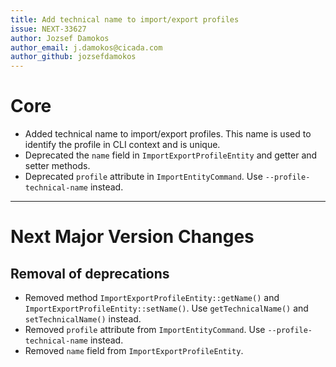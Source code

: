 ```yaml
---
title: Add technical name to import/export profiles
issue: NEXT-33627
author: Jozsef Damokos
author_email: j.damokos@cicada.com
author_github: jozsefdamokos
---
```

# Core
* Added technical name to import/export profiles. This name is used to identify the profile in CLI context and is unique.
* Deprecated the `name` field in `ImportExportProfileEntity` and getter and setter methods.
* Deprecated `profile` attribute in `ImportEntityCommand`. Use `--profile-technical-name` instead.
___
# Next Major Version Changes
## Removal of deprecations
* Removed method `ImportExportProfileEntity::getName()` and `ImportExportProfileEntity::setName()`. Use `getTechnicalName()` and `setTechnicalName()` instead.
* Removed `profile` attribute from `ImportEntityCommand`. Use `--profile-technical-name` instead.
* Removed `name` field from `ImportExportProfileEntity`.
